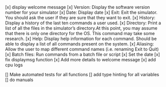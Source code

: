 [x] display welcome message
[x] Version: Display the software version number for your simulator
[x] Date: Display date
[x] Exit: Exit the simulator. You should ask the user if they are sure that they want to exit.
[x] History: Display a history of the last ten commands a user used.
[x] Directory: Print a list of all the files in the simulator’s directory.At this point, you may assume that there is only one directory for the OS. This command may take some research.
[x] Help: Display help information for each command. Should be able to display a list of all commands present on the system.
[x] Aliasing: Allow the user to map different command names (i.e. renaming Exit to Quit)
[x] Batch files: Run commands from a batch file or script
[x] Set the date
[x] fix displaymsg function
[x] Add more details to welcome message 
[x] add cpu logs

[] Make automated tests for all functions
[] add type hinting for all variables
[] do manuals